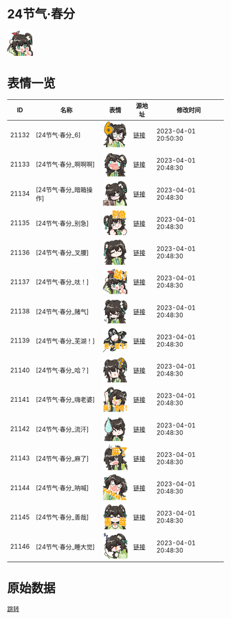 # 24节气·春分

<img src="./cover.png" height="60" alt="cover" />

# 表情一览

|ID|名称|表情|源地址|修改时间|
|----|----|----|----|----|
|21132|[24节气·春分_6]|<img src="./pic/021132_%5B24节气·春分_6%5D.png" height="60" alt="6"/>|[链接](https://i0.hdslb.com/bfs/garb/d33c555cab2493c881a3ca1341bf1139b6a6f9b8.png)|2023-04-01 20:50:30|
|21133|[24节气·春分_啊啊啊]|<img src="./pic/021133_%5B24节气·春分_啊啊啊%5D.png" height="60" alt="啊啊啊"/>|[链接](https://i0.hdslb.com/bfs/garb/1b3b61a881b8e3c79b8cde22214d1abcb4ec7ec8.png)|2023-04-01 20:48:30|
|21134|[24节气·春分_暗箱操作]|<img src="./pic/021134_%5B24节气·春分_暗箱操作%5D.png" height="60" alt="暗箱操作"/>|[链接](https://i0.hdslb.com/bfs/garb/3fc6a84f6d2205b69d6caa82dde1262f45c18de3.png)|2023-04-01 20:48:30|
|21135|[24节气·春分_别急]|<img src="./pic/021135_%5B24节气·春分_别急%5D.png" height="60" alt="别急"/>|[链接](https://i0.hdslb.com/bfs/garb/070490ca2a863ce2e299fdc056c675b952d56a9b.png)|2023-04-01 20:48:30|
|21136|[24节气·春分_叉腰]|<img src="./pic/021136_%5B24节气·春分_叉腰%5D.png" height="60" alt="叉腰"/>|[链接](https://i0.hdslb.com/bfs/garb/88a4cbbb021b8c6ebc32f14a5cd5b5df961ceb36.png)|2023-04-01 20:48:30|
|21137|[24节气·春分_呔！]|<img src="./pic/021137_%5B24节气·春分_呔！%5D.png" height="60" alt="呔！"/>|[链接](https://i0.hdslb.com/bfs/garb/3efda9508088617827a8383bd85ba9b332dac170.png)|2023-04-01 20:48:30|
|21138|[24节气·春分_赌气]|<img src="./pic/021138_%5B24节气·春分_赌气%5D.png" height="60" alt="赌气"/>|[链接](https://i0.hdslb.com/bfs/garb/fa8803a39c45d3a006f6a6912559c4817de8b7f1.png)|2023-04-01 20:48:30|
|21139|[24节气·春分_芜湖！]|<img src="./pic/021139_%5B24节气·春分_芜湖！%5D.png" height="60" alt="芜湖！"/>|[链接](https://i0.hdslb.com/bfs/garb/5e31c0113b514130aafece22f932a4b556390738.png)|2023-04-01 20:48:30|
|21140|[24节气·春分_哈？]|<img src="./pic/021140_%5B24节气·春分_哈？%5D.png" height="60" alt="哈？"/>|[链接](https://i0.hdslb.com/bfs/garb/4b3358a2e7ec38f15ff9679adfe50684dba8b111.png)|2023-04-01 20:48:30|
|21141|[24节气·春分_嗨老婆]|<img src="./pic/021141_%5B24节气·春分_嗨老婆%5D.png" height="60" alt="嗨老婆"/>|[链接](https://i0.hdslb.com/bfs/garb/a872e3cbcc450505bb48c52098313740cfaf84de.png)|2023-04-01 20:48:30|
|21142|[24节气·春分_流汗]|<img src="./pic/021142_%5B24节气·春分_流汗%5D.png" height="60" alt="流汗"/>|[链接](https://i0.hdslb.com/bfs/garb/363c76764b173f896e8e343e137527dad6005166.png)|2023-04-01 20:48:30|
|21143|[24节气·春分_麻了]|<img src="./pic/021143_%5B24节气·春分_麻了%5D.png" height="60" alt="麻了"/>|[链接](https://i0.hdslb.com/bfs/garb/117b0b04101771459422a31f8dfceccc4359172a.png)|2023-04-01 20:48:30|
|21144|[24节气·春分_呐喊]|<img src="./pic/021144_%5B24节气·春分_呐喊%5D.png" height="60" alt="呐喊"/>|[链接](https://i0.hdslb.com/bfs/garb/2f7f8bc1dee8da6a314636587317923e11de74af.png)|2023-04-01 20:48:30|
|21145|[24节气·春分_善哉]|<img src="./pic/021145_%5B24节气·春分_善哉%5D.png" height="60" alt="善哉"/>|[链接](https://i0.hdslb.com/bfs/garb/ba3bd6e4f2d5abdc849b9f538f9cc6ffd92e0038.png)|2023-04-01 20:48:30|
|21146|[24节气·春分_睡大觉]|<img src="./pic/021146_%5B24节气·春分_睡大觉%5D.png" height="60" alt="睡大觉"/>|[链接](https://i0.hdslb.com/bfs/garb/fb14d096d7b1fff8a2d3ba7ee49396f9faee833c.png)|2023-04-01 20:48:30|

# 原始数据

[跳转](./raw.json)

